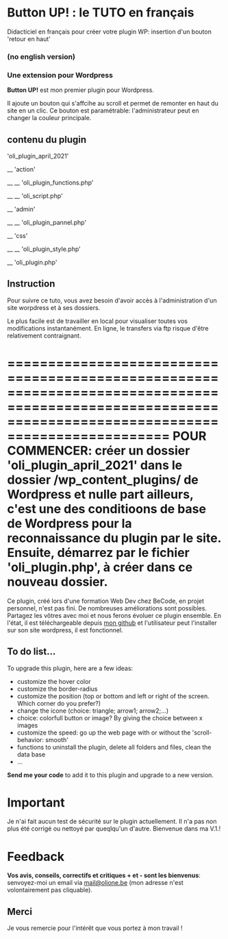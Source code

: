 # Button UP! : le TUTO en français 
Didacticiel en français pour créer votre plugin WP: insertion d'un bouton 'retour en haut'
### (no english version)

### Une extension pour Wordpress

__Button UP!__  est mon premier plugin pour Wordpress.

Il ajoute un bouton qui s'affcihe au scroll et permet de remonter en haut du site en un clic. Ce bouton est paramétrable: l'administrateur peut en changer la couleur principale.


## contenu du plugin

'oli_plugin_april_2021'

__ 'action'

__ __ 'oli_plugin_functions.php'

__ __ 'oli_script.php'

__ 'admin'

__ __ 'oli_plugin_pannel.php'

__ 'css'

__ __ 'oli_plugin_style.php'

__ 'oli_plugin.php'



## Instruction

Pour suivre ce tuto, vous avez besoin d'avoir accès à l'administration d'un site worpdress et à ses dossiers.

Le plus facile est de travailler en local pour visualiser toutes vos modifications instantanément. En ligne, le transfers via ftp risque d'être relativement contraignant.

======================================================================================================================================================
__POUR COMMENCER: créer un dossier 'oli_plugin_april_2021' dans le dossier /wp_content_plugins/ de Wordpress et nulle part ailleurs, c'est une des conditioons de base de Wordpress pour la reconnaissance du plugin par le site. Ensuite, démarrez par le fichier 'oli_plugin.php', à créer dans ce nouveau dossier.__
======================================================================================================================================================

Ce plugin, créé lors d'une formation Web Dev chez BeCode, en projet personnel, n'est pas fini. De nombreuses améliorations sont possibles. Partagez les vôtres avec moi et nous ferons évoluer ce plugin ensemble. En l'état, il est téléchargeable depuis [mon github](https://github.com/OlivierCharlier/button_up_WP_plugin) et l'utilisateur peut l'installer sur son site wordpress, il est fonctionnel.


## To do list...

To upgrade this plugin, here are a few ideas:
* customize the hover color
* customize the border-radius
* customize the position (top or bottom and left or right of the screen. Which corner do you prefer?)
* change the icone (choice: triangle; arrow1; arrow2;...)
* choice: colorfull button or image? By giving the choice between x images
* customize the speed: go up the web page with or without the 'scroll-behavior: smooth'
* functions to uninstall the plugin, delete all folders and files, clean the data base
* ...


__Send me your code__ to add it to this plugin and upgrade to a new version.


# Important
Je n'ai fait aucun test de sécurité sur le plugin actuellement. Il n'a pas non plus été corrigé ou nettoyé par queqlqu'un d'autre. Bienvenue dans ma V.1.!

# Feedback
__Vos avis, conseils, correctifs et critiques + et -  sont les bienvenus__: senvoyez-moi un email via mail@olione.be (mon adresse n'est volontairement pas cliquable).


## Merci 

Je vous remercie pour l'intérêt que vous portez à mon travail !
